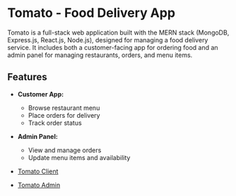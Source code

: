 # Tomato - Food Delivery App

Tomato is a full-stack web application built with the MERN stack (MongoDB, Express.js, React.js, Node.js), designed for managing a food delivery service. It includes both a customer-facing app for ordering food and an admin panel for managing restaurants, orders, and menu items.

## Features

- **Customer App:**
  - Browse restaurant menu
  - Place orders for delivery
  - Track order status

- **Admin Panel:**
  - View and manage orders
  - Update menu items and availability

 - <a href="https://tomato-48dp.onrender.com">Tomato Client</a>
 - <a href="https://tomato-admin-u4n8.onrender.com">Tomato Admin</a>

